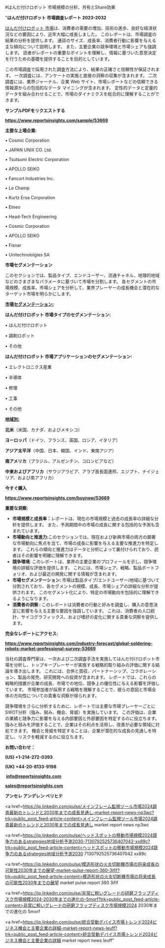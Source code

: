 #はんだ付けロボット 市場規模の分析、共有とShare効果

"<strong>はんだ付けロボット 市場調査レポート 2023-2032</strong>

<a href=https://www.reportsinsights.com/sample/53669>はんだ付けロボット 市場</a>は、消費者の需要の増加、技術の進歩、良好な経済状況などの要因により、近年大幅に成長しました。 このレポートは、市場調査の結果の分析を提供します。 通貨のサイズ、成長率、消費者行動に影響を与える主な傾向について説明します。 また、主要企業の競争環境と市場シェアも強調します。 読者がレポートの重要なポイントを理解し、情報に基づいた意思決定を行うための基礎を提供することを目的としています。

この市場調査で採用された調査方法により、結果の正確さと信頼性が保証されます。 一次調査には、アンケートの実施と直接の洞察の収集が含まれます。 二次調査には、業界ジャーナル、企業 Web サイト、市場レポートなどの信頼できる情報源からの包括的なデータ マイニングが含まれます。 定性的データと定量的データを組み合わせることで、市場のダイナミクスを総合的に理解することができます。

<strong><b>サンプルPDFをリクエストする</b></strong>

<a href=https://www.reportsinsights.com/sample/53669><strong><u>https://www.reportsinsights.com/sample/53669</u></strong></a>

<strong>主要な上場企業:</strong>

• Cosmic Corporation

• JAPAN UNIX CO.  Ltd.

• Tsutsumi Electric Corporation

• APOLLO SEIKO

• Fancort Industries  Inc.

• Le Champ

• Kurtz Ersa Corporation

• Etneo

• Head-Tech Engineering

• Cosmic Corporation

• APOLLO SEIKO

• Fisnar

• Unitechnololgies SA

<strong>市場セグメンテーション</strong>

このセクションでは、製品タイプ、エンドユーザー、流通チャネル、地理的地域などのさまざまなパラメータに基づいて市場を分割します。 各セグメントの市場規模、成長率、市場シェアを分析して、業界プレーヤーの成長機会と潜在的なターゲット市場を明らかにします。

<strong><u>市場セグメンテーション</u></strong><strong><u>:</u></strong>

<strong>はんだ付けロボット 市場タイプのセグメンテーション:</strong>

• はんだ付けロボット

• 調剤ロボット

• その他

<strong>はんだ付けロボット 市場アプリケーションのセグメンテーション:</strong>

• エレクトロニクス産業

• 半導体

• 修理

• 工事

• その他

<strong><u>地域別</u></strong><strong><u>:</u></strong>

<strong>北米</strong>（米国、カナダ、およびメキシコ）

<strong>ヨーロッパ</strong>（ドイツ、フランス、英国、ロシア、イタリア）

<strong>アジア太平洋</strong>（中国、日本、韓国、インド、東南アジア）

<strong>南アメリカ</strong>（ブラジル、アルゼンチン、コロンビアなど）

<strong>中東およびアフリカ</strong>（サウジアラビア、アラブ首長国連邦、エジプト、ナイジェリア、および南アフリカ）

<strong>今すぐ購入</strong>

<a href=https://www.reportsinsights.com/buynow/53669><strong><u>https://www.reportsinsights.com/buynow/53669</u></strong></a>

<strong>重要な洞察:</strong>
<ul>
  <li><strong>市場規模と成長率：</strong>レポートは、現在の市場規模と過去の成長率の詳細な分析を提供します。 また、予測期間中の市場の成長に関する包括的な予測も含まれています。</li>
  <li><strong>市場動向と推進力:</strong>このセクションでは、現在および新興市場の両方の顕著な市場動向に焦点を当て、市場の成長に影響を与える主要な推進力を特定します。 これらの傾向と推進力はデータと分析によって裏付けられており、読者はその影響を明確に理解できます。</li>
  <li><strong>競争環境</strong>: このレポートは、業界の主要企業のプロフィールを示し、競争環境の詳細な評価を提供します。 これには、市場シェア、戦略、製品ポートフォリオ、および最近の開発に関する情報が含まれます。</li>
  <li><strong>市場セグメンテーション: </strong>市場は製品タイプ/エンドユーザー/地域に基づいて分割されており、各セグメントの規模、成長、市場シェアの詳細な分析が提供されます。 このセグメント化により、特定の市場動向を包括的に理解できるようになります。</li>
  <li><strong>消費者の洞察 : </strong>このレポートは消費者の行動と好みを調査し、購入の意思決定に影響を与える主要な要因を強調しています。 これは、消費者の人口統計、サイコグラフィックス、および嗜好の変化に関する貴重な洞察を提供します。</li>
</ul>
<strong>完全なレポートにアクセス:</strong>

<a href=https://www.reportsinsights.com/industry-forecast/global-soldering-robots-market-professional-survey-53669><strong><u><b>https://www.reportsinsights.com/industry-forecast/global-soldering-robots-market-professional-survey-53669</b></u></strong></a>

当社の調査専門家は、一次および二次調査手法を実施してはんだ付けロボット市場を分析し、トップキープレーヤーが実施する戦略的取り組みの評価に関する結論を導き出します。 これには、合併と買収、パートナーシップ、コラボレーション、製品の発売、研究開発への投資が含まれます。 レポートでは、これらの戦略的措置が企業の成長、市場での地位、競争上の優位性に与える影響を評価しています。 市場参加者が採用する戦略を理解することで、彼らの意図と市場全体の方向性についての貴重な洞察が得られます。

競争環境をさらに分析するために、レポートでは主要な市場プレーヤーごとにSWOT分析（強み、弱み、機会、脅威）を実施しています。 この評価は、企業の業績と競争力に影響を与える内部要因と外部要因を特定するのに役立ちます。 強みと弱みを評価することで、企業はその利点を活用し、改善が必要な領域に対処できます。 機会と脅威を特定することは、企業が潜在的な成長の見通しを特定し、リスクを軽減するのに役立ちます。

<strong>お問い合わせ：</strong>

<strong>(US) +1-214-272-0393</strong>

<strong>(UK) +44-20-8133-9198</strong>

<strong> </strong><a href=info@reportsinsights.com><strong><u>info@reportsinsights.com</u></strong></a>

<a href=sales@reportsinsights.com><strong><u>sales@reportsinsights.com</u></strong></a>

<strong>アンセレ アンデレン ベリヒテ</strong>

<a href=https://jp.linkedin.com/pulse/メインフレーム監視ツール市場2024調査最新のトレンドと2030年までの成長見通し-market-report-news-np3wc?trk=public_post_feed-article-content>メインフレーム監視ツール市場2024調査最新のトレンドと2030年までの成長見通し market report news np3wc</a>

<a href=https://jp.linkedin.com/pulse/ヘッドスポットの移動市場規模2024競争力のあるstrategies地域分析予測2030-7130792525736407042-xx89c?trk=public_post_feed-article-content>ヘッドスポットの移動市場規模2024競争力のあるstrategies地域分析予測2030 7130792525736407042 xx89c</a>

<a href=https://jp.linkedin.com/pulse/模造形状の火炎切断機市場の将来成長の可能性2030年までの展望-market-pulse-report-360-3ifif?trk=public_post_feed-article-content>模造形状の火炎切断機市場の将来成長の可能性2030年までの展望 market pulse report 360 3ifif</a>

<a href=https://jp.linkedin.com/pulse/非常に粗いグレードの研磨フラップディスク市場規模2024-2030年までの進化の-5morf?trk=public_post_feed-article-content>非常に粗いグレードの研磨フラップディスク市場規模2024 2030年までの進化の 5morf</a>

<a href=https://jp.linkedin.com/pulse/統合受動デバイス市場トレンド2024ビジネス機会と主要企業の詳細-market-report-news-leuff?trk=public_post_feed-article-content>統合受動デバイス市場トレンド2024ビジネス機会と主要企業の詳細 market report news leuff</a>"

